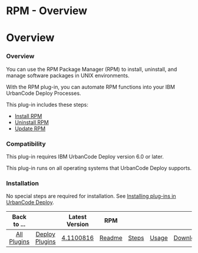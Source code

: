 
RPM - Overview
==============

# Overview


### Overview




You can use the RPM Package Manager (RPM) to install, uninstall, and manage software packages in UNIX environments.

With the RPM plug-in, you can automate RPM functions into your IBM UrbanCode Deploy Processes.

This plug-in includes these steps:

* [Install RPM](#install_rpm)
* [Uninstall RPM](#uninstall_rpm)
* [Update RPM](#create_issue)

### Compatibility

This plug-in requires IBM UrbanCode Deploy version 6.0 or later.

This plug-in runs on all operating systems that UrbanCode Deploy supports.

### Installation

No special steps are required for installation. See [Installing plug-ins in UrbanCode Deploy](https://community.ibm.com/community/user/wasdevops/blogs/laurel-dickson-bull1/2022/06/13/install-plugins "Installing plug-ins in UrbanCode Deploy").


|Back to ...||Latest Version|RPM ||||
| :---: | :---: | :---: | :---: | :---: | :---: | :---: |
|[All Plugins](../../index.md)|[Deploy Plugins](../README.md)|[4.1100816](https://raw.githubusercontent.com/UrbanCode/IBM-UCD-PLUGINS/main/files/RPM/RPM-4.1100816.zip)|[Readme](README.md)|[Steps](steps.md)|[Usage](usage.md)|[Downloads](downloads.md)|

